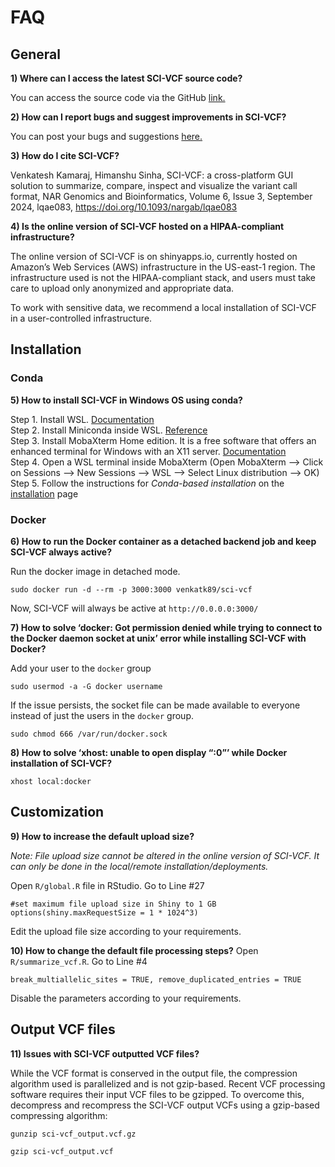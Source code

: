 # FAQ

## General
**1) Where can I access the latest SCI-VCF source code?**

You can access the source code via the GitHub <a href="https://github.com/HimanshuLab/SCI-VCF" target="_blank">link.</a>


**2) How can I report bugs and suggest improvements in SCI-VCF?**

You can post your bugs and suggestions <a href="https://github.com/HimanshuLab/SCI-VCF/issues" target="_blank">here.</a>


**3) How do I cite SCI-VCF?**

Venkatesh Kamaraj, Himanshu Sinha, SCI-VCF: a cross-platform GUI solution to summarize, compare, inspect and visualize the variant call format, NAR Genomics and Bioinformatics, Volume 6, Issue 3, September 2024, lqae083, <a href="https://doi.org/10.1093/nargab/lqae083" target="_blank">https://doi.org/10.1093/nargab/lqae083</a>

**4) Is the online version of SCI-VCF hosted on a HIPAA-compliant infrastructure?**

The online version of SCI-VCF is on shinyapps.io, currently hosted on Amazon’s Web Services (AWS) infrastructure in the US-east-1 region. The infrastructure used is not the HIPAA-compliant stack, and users must take care to upload only anonymized and appropriate data. 

To work with sensitive data, we recommend a local installation of SCI-VCF in a user-controlled infrastructure. 


## Installation

### Conda

**5) How to install SCI-VCF in Windows OS using conda?**

Step 1. Install WSL. [Documentation](https://docs.microsoft.com/en-us/windows/wsl/install) <br>
Step 2. Install Miniconda inside WSL. [Reference](https://educe-ubc.github.io/conda.html) <br>
Step 3. Install MobaXterm Home edition. It is a free software that offers an enhanced terminal for Windows with an X11 server. [Documentation](https://mobaxterm.mobatek.net/download.html) <br> 
Step 4. Open a WSL terminal inside MobaXterm (Open MobaXterm --> Click on Sessions --> New Sessions --> WSL --> Select Linux distribution --> OK)
Step 5. Follow the instructions for *Conda-based installation* on the [installation](installation.md) page  


### Docker

**6) How to run the Docker container as a detached backend job and keep SCI-VCF always active?**

Run the docker image in detached mode.
```
sudo docker run -d --rm -p 3000:3000 venkatk89/sci-vcf
```
Now, SCI-VCF will always be active at ```http://0.0.0.0:3000/```

**7) How to solve ‘docker: Got permission denied while trying to connect to the Docker daemon socket at unix’ error while installing SCI-VCF with Docker?**

Add your user to the ```docker``` group

```
sudo usermod -a -G docker username
```

If the issue persists, the socket file can be made available to everyone instead of just the users in the ```docker``` group.

```
sudo chmod 666 /var/run/docker.sock
```


**8) How to solve ‘xhost: unable to open display “:0”’ while Docker installation of SCI-VCF?**
```
xhost local:docker
```


## Customization

**9) How to increase the default upload size?**

*Note: File upload size cannot be altered in the online version of SCI-VCF. It can only be done in the local/remote installation/deployments.*

Open ```R/global.R``` file in RStudio. Go to Line #27
```
#set maximum file upload size in Shiny to 1 GB
options(shiny.maxRequestSize = 1 * 1024^3) 
```
Edit the upload file size according to your requirements.

**10) How to change the default file processing steps?**
Open ```R/summarize_vcf.R```. Go to Line #4
```
break_multiallelic_sites = TRUE, remove_duplicated_entries = TRUE
```
Disable the parameters according to your requirements.


## Output VCF files
**11) Issues with SCI-VCF outputted VCF files?**

While the VCF format is conserved in the output file, the compression algorithm used is parallelized and is not gzip-based. Recent VCF processing software requires their input VCF files to be gzipped. To overcome this, decompress and recompress the SCI-VCF output VCFs using a gzip-based compressing algorithm:

```
gunzip sci-vcf_output.vcf.gz
```

```
gzip sci-vcf_output.vcf
```